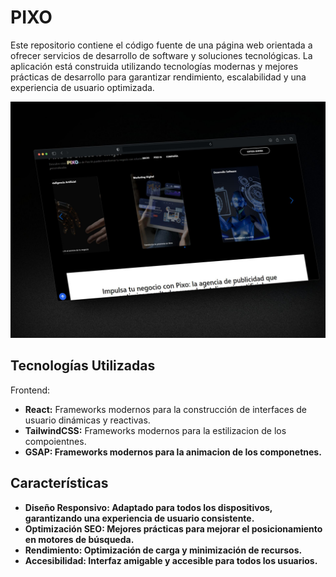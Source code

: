 # PIXO

Este repositorio contiene el código fuente de una página web orientada a ofrecer servicios de desarrollo de software y soluciones tecnológicas. La aplicación está construida utilizando tecnologías modernas y mejores prácticas de desarrollo para garantizar rendimiento, escalabilidad y una experiencia de usuario optimizada.

![](https://github.com/Jhonatan192001/PixoWeb/blob/main/portada.jpeg)

<h2>Tecnologías Utilizadas</h2>
Frontend:
<ul>
<li><strong>React:</strong> Frameworks modernos para la construcción de interfaces de usuario dinámicas y reactivas.</li>
<li><strong>TailwindCSS:</strong> Frameworks modernos para la estilizacion de los compoientnes.</li>
<li><strong>GSAP:<strong> Frameworks modernos para la animacion de los componetnes.</li>
</ul>

<h2>Características</h2>
<ul>
<li>Diseño Responsivo: Adaptado para todos los dispositivos, garantizando una experiencia de usuario consistente.</li>
<li>Optimización SEO: Mejores prácticas para mejorar el posicionamiento en motores de búsqueda.</li>
<li>Rendimiento: Optimización de carga y minimización de recursos.</li>
<li>Accesibilidad: Interfaz amigable y accesible para todos los usuarios.</li>
</ul>
